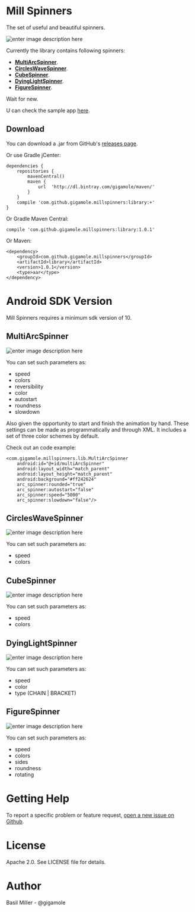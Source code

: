 Mill Spinners
===================
The set of useful and beautiful spinners.

![enter image description here](https://lh3.googleusercontent.com/-bzGxaA_Oyk4/VR-miVWxGrI/AAAAAAAAAZE/tuTVk2dcRyQ/s0/Untitled-4.png "logo_title.png")

Currently the library contains following spinners:

 - [**MultiArcSpinner**](#multi_arc_spinner).
 - [**CirclesWaveSpinner**](#cws).
 - [**CubeSpinner**](#cs).
 - [**DyingLightSpinner**](#dls).
 - [**FigureSpinner**](#fs).
 
Wait for new.

U can check the sample app [here](https://github.com/GIGAMOLE/Mill-Spinners/tree/master/app).

Download
------------

You can download a .jar from GitHub's [releases page](https://github.com/GIGAMOLE/Mill-Spinners/releases).

Or use Gradle jCenter:

    dependencies {
        repositories {
            mavenCentral()
            maven {
                url  'http://dl.bintray.com/gigamole/maven/'
            }
        }
        compile 'com.github.gigamole.millspinners:library:+'
    }

Or Gradle Maven Central:

    compile 'com.github.gigamole.millspinners:library:1.0.1'

Or Maven:

    <dependency>
	    <groupId>com.github.gigamole.millspinners</groupId>
	    <artifactId>library</artifactId>
	    <version>1.0.1</version>
	    <type>aar</type>
    </dependency>

Android SDK Version
=========
Mill Spinners requires a minimum sdk version of 10.

<a name="multi_arc_spinner"></a>MultiArcSpinner
------------
![enter image description here](https://lh3.googleusercontent.com/-xmtjZYfrZ3g/VR-7WR2tQ1I/AAAAAAAAAZs/YzLSSYPukYE/s0/multi_arc_spinner.gif "multi_arc_spinner.gif")

You can set such parameters as:

 - speed
 - colors
 - reversibility 
 - color
 - autostart
 - roundness 
 - slowdown

Also given the opportunity to start and finish the animation by hand.
These settings can be made as programmatically and through XML.
It includes a set of three color schemes by default.

Check out an code example:

    <com.gigamole.millspinners.lib.MultiArcSpinner
        android:id="@+id/multiArcSpinner"
        android:layout_width="match_parent"
        android:layout_height="match_parent"
        android:background="#ff242624"
        arc_spinner:rounded="true"
        arc_spinner:autostart="false"
        arc_spinner:speed="5000"
        arc_spinner:slowdown="false"/>
        
<a name="cws"></a>CirclesWaveSpinner
------------
![enter image description here](https://lh5.googleusercontent.com/-PaQXf0zlY5E/VU00AZvffaI/AAAAAAAAAa4/VH36UhvzXl4/w153-h165-no/cws.gif)

You can set such parameters as:

 - speed
 - colors
 
<a name="cs"></a>CubeSpinner
------------
![enter image description here](https://lh4.googleusercontent.com/-ysG5WmZKG0w/VU00Ao5_MDI/AAAAAAAAAa0/bYf3v90XpcA/w144-h146-no/cs.gif)

You can set such parameters as:

- speed
- colors

<a name="dls"></a>DyingLightSpinner
------------
![enter image description here](https://lh5.googleusercontent.com/-X61M2jmXkTs/VU00AdyLk9I/AAAAAAAAAbI/4BKr42uJ4Vc/w170-h261-no/dls.gif)

You can set such parameters as:

- speed
- color
- type (CHAIN | BRACKET)

<a name="fs"></a>FigureSpinner
------------
![enter image description here](https://lh5.googleusercontent.com/-b8PfdN9PoLw/VU00BPNG2cI/AAAAAAAAAbE/AXDZuOMEb5k/w175-h262-no/fs.gif)

You can set such parameters as:

- speed
- colors
- sides
- roundness
- rotating

Getting Help
======

To report a specific problem or feature request, [open a new issue on Github](https://github.com/GIGAMOLE/Mill-Spinners/issues/new). 

License
======
Apache 2.0. See LICENSE file for details.


Author
=======
Basil Miller - @gigamole